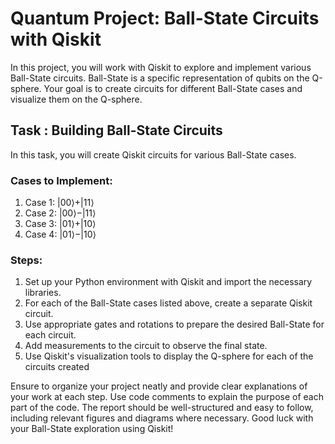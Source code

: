 # Quantum Project: Ball-State Circuits with Qiskit

In this project, you will work with Qiskit to explore and implement various Ball-State circuits. Ball-State is a specific representation of qubits on the Q-sphere.
 Your goal is to create circuits for different Ball-State cases and visualize them on the Q-sphere.


## Task : Building Ball-State Circuits

In this task, you will create Qiskit circuits for various Ball-State cases.

### Cases to Implement:
1. Case 1: |00⟩+|11⟩ 
2. Case 2: |00⟩−|11⟩
3. Case 3: |01⟩+|10⟩
4. Case 4: |01⟩−|10⟩

### Steps:
1. Set up your Python environment with Qiskit and import the necessary libraries.
2. For each of the Ball-State cases listed above, create a separate Qiskit circuit.
3. Use appropriate gates and rotations to prepare the desired Ball-State for each circuit.
4. Add measurements to the circuit to observe the final state.
5. Use Qiskit's visualization tools to display the Q-sphere for each of the circuits created


Ensure to organize your project neatly and provide clear explanations of your work at each step. Use code comments to explain the purpose of each part of the code. The report should be well-structured and easy to follow, including relevant figures and diagrams where necessary. Good luck with your Ball-State exploration using Qiskit!
